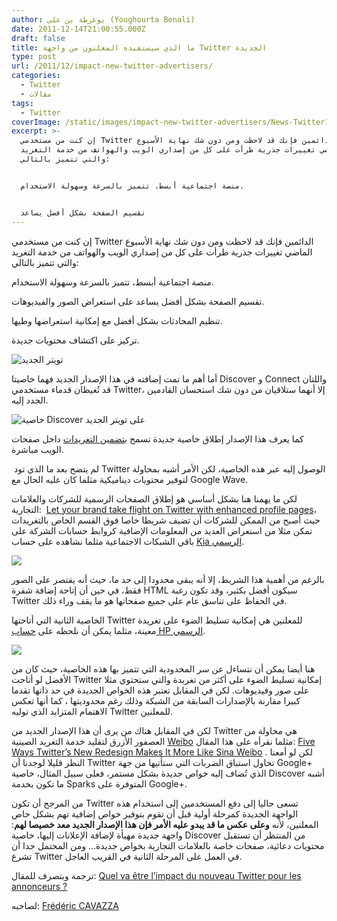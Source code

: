 ```yaml
---
author: يوغرطة بن علي (Youghourta Benali)
date: 2011-12-14T21:00:55.000Z
draft: false
title: ما الذي سيستفيده المعلنون من واجهة Twitter الجديدة
type: post
url: /2011/12/impact-new-twitter-advertisers/
categories:
  - Twitter
  - مقالات
tags:
  - Twitter
coverImage: /static/images/impact-new-twitter-advertisers/News-Twitter1.png
excerpt: >-
  إن كنت من مستخدمي Twitter الدائمين فإنك قد لاحظت ومن دون شك نهاية الأسبوع
  الماضي تغييرات جذرية طرأت على كل من إصداري الويب والهواتف من خدمة التغريد
  والتي تتميز بالتالي:


  منصة اجتماعية أبسط، تتميز بالسرعة وسهولة الاستخدام.


  تقسيم الصفحة بشكل أفضل يساعد
---
```

إن كنت من مستخدمي Twitter الدائمين فإنك قد لاحظت ومن دون شك نهاية الأسبوع الماضي تغييرات جذرية طرأت على كل من إصداري الويب والهواتف من خدمة التغريد والتي تتميز بالتالي:

منصة اجتماعية أبسط، تتميز بالسرعة وسهولة الاستخدام.

تقسيم الصفحة بشكل أفضل يساعد على استعراض الصور والفيديوهات.

تنظيم المحادثات بشكل أفضل مع إمكانية استعراضها وطيها.

تركيز على اكتشاف محتويات جديدة.

![تويتر الجديد](/static/images/impact-new-twitter-advertisers/News-Twitter1.png)

أما أهم ما تمت إضافته في هذا الإصدار الجديد فهما خاصيتا Discover و Connect واللتان قد تُغيظان قدماء مستخدمي Twitter، إلا أنهما ستلاقيان من دون شك استحسان القادمين الجدد إليه.

![خاصية Discover على تويتر الجديد](/static/images/impact-new-twitter-advertisers/News-Twitter-Discover.png)

كما يعرف هذا الإصدار إطلاق خاصية جديدة تسمح [بتضمين التغريدات](https://dev.twitter.com/docs/embedded-tweets) داخل صفحات الويب مباشرة.

 لم يتضح بعد ما الذي تود Twitter الوصول إليه عبر هذه الخاصية، لكن الأمر أشبه بمحاولة لتوفير محتويات ديناميكية مثلما كان عليه الحال مع Google Wave.

لكن ما يهمنا هنا بشكل أساسي هو إطلاق الصفحات الرسمية للشركات والعلامات التجارية:  [Let your brand take flight on Twitter with enhanced profile pages](http://advertising.twitter.com/2011/12/let-your-brand-take-flight-on-twitter.html)، حيث أصبح من الممكن للشركات أن تضيف شريطا خاصا فوق القسم الخاص بالتغريدات تمكن مثلا من استعراض العديد من المعلومات الإضافية كروابط حسابات الشركة على باقي الشبكات الاجتماعية مثلما نشاهده على حساب [Kia الرسمي](https://twitter.com/#!/kia).

![](/static/images/impact-new-twitter-advertisers/kia-twitter.png)

بالرغم من أهمية هذا الشريط، إلا أنه يبقى محدودا إلى حد ما، حيث أنه يقتصر على الصور فقط، في حين أن إتاحة إضافة شفرة HTML سيكون أفضل بكثير، وقد تكون رغبة Twitter في الحفاظ على تناسق عام على جميع صفحاتها هو ما يقف وراء ذلك.

الخاصية الثانية التي أتاحتها Twitter للمعلنين هي إمكانية تسليط الضوء على تغريدة معينة، مثلما يمكن أن نلحظه على [حساب HP الرسمي](https://twitter.com/#%21/hp).

![](/static/images/impact-new-twitter-advertisers/Twitter-HP.jpg)

هنا أيضا يمكن أن نتساءل عن سر المحدودية التي تتميز بها هذه الخاصية، حيث كان من الأفضل لو أتاحت Twitter إمكانية تسليط الضوء على أكثر من تغريدة والتي ستحتوي مثلا على صور وفيديوهات. لكن في المقابل تعتبر هذه الخواص الجديدة في حد ذاتها تقدما كبيرا مقارنة بالإصدارات السابقة من الشبكة وذلك رغم محدوديتها ، كما أنها تعكس الاهتمام المتزايد الذي توليه Twitter للمعلنين.

لكن في المقابل هناك من يرى أن هذا الإصدار الجديد من Twitter هي محاولة من العصفور الأزرق لتقليد خدمة التغريد الصينية [Weibo](http://www.weibo.com) مثلما نقرأه على هذا المقال: [Five Ways Twitter’s New Redesign Makes It More Like Sina Weibo](http://paidcontent.org/article/419-five-ways-twitters-new-redesign-makes-it-more-like-sina-weibo/) . لكن لو أمعنا النظر قليلا لوجدنا أن Twitter تحاول استباق الضربات التي ستأتيها من جهة Google+ الذي تُضاف إليه خواص جديدة بشكل مستمر، فعلى سبيل المثال، خاصية Discover أشبه ما تكون بخدمة Sparks المتوفرة على Google+.

من المرجح أن تكون Twitter تسعى حاليا إلى دفع المستخدمين إلى استخدام هذه الواجهة الجديدة كمرحلة أولية قبل أن تقوم بتوفير خواص إضافية تهم بشكل خاص المعلنين، لأنه **وعلى عكس ما قد يبدو عليه الأمر فإن هذا الإصدار الجديد معد خصيصا لهم**: واجهة جديدة مهيأة لإضافة الإعلانات إليها، خاصية Discover من المنتظر أن تستقبل محتويات دعائية، صفحات خاصة بالعلامات التجارية بخواص جديدة... ومن المحتمل جدا أن تشرع Twitter في العمل على المرحلة الثانية في القريب العاجل.

ترجمة وبتصرف للمقال: [Quel va être l’impact du nouveau Twitter pour les annonceurs ?](http://www.mediassociaux.fr/2011/12/12/quel-va-etre-limpact-du-nouveau-twitter-pour-les-annonceurs/)

لصاحبه: [Frédéric CAVAZZA](https://twitter.com/#%21/FredCavazza)
